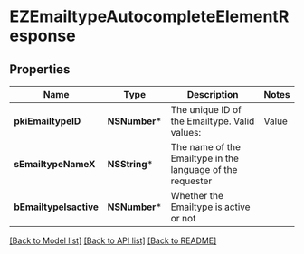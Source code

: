 # EZEmailtypeAutocompleteElementResponse

## Properties
Name | Type | Description | Notes
------------ | ------------- | ------------- | -------------
**pkiEmailtypeID** | **NSNumber*** | The unique ID of the Emailtype.  Valid values:  |Value|Description| |-|-| |1|Office| |2|Home| | 
**sEmailtypeNameX** | **NSString*** | The name of the Emailtype in the language of the requester | 
**bEmailtypeIsactive** | **NSNumber*** | Whether the Emailtype is active or not | 

[[Back to Model list]](../README.md#documentation-for-models) [[Back to API list]](../README.md#documentation-for-api-endpoints) [[Back to README]](../README.md)


